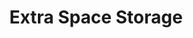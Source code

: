 ---
title: "Extra Space Storage"
url: /houston/extra-space-storage-west-holcombe-boulevard/
shop: storage rental
---